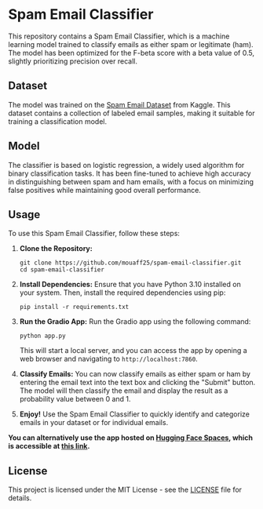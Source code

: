 # Spam Email Classifier

This repository contains a Spam Email Classifier, which is a machine learning model trained to classify emails as either spam or legitimate (ham). The model has been optimized for the F-beta score with a beta value of 0.5, slightly prioritizing precision over recall.

## Dataset
The model was trained on the [Spam Email Dataset](https://www.kaggle.com/datasets/mfaisalqureshi/spam-email) from Kaggle. This dataset contains a collection of labeled email samples, making it suitable for training a classification model.

## Model
The classifier is based on logistic regression, a widely used algorithm for binary classification tasks. It has been fine-tuned to achieve high accuracy in distinguishing between spam and ham emails, with a focus on minimizing false positives while maintaining good overall performance.

## Usage

To use this Spam Email Classifier, follow these steps:

1. **Clone the Repository:**
   ```shell
   git clone https://github.com/mouaff25/spam-email-classifier.git
   cd spam-email-classifier
    ```

2. **Install Dependencies:**
    Ensure that you have Python 3.10 installed on your system. Then, install the required dependencies using pip:
    ```shell
    pip install -r requirements.txt
    ```

3. **Run the Gradio App:**
    Run the Gradio app using the following command:
    ```shell
    python app.py
    ```
    This will start a local server, and you can access the app by opening a web browser and navigating to `http://localhost:7860`.

4. **Classify Emails:**
    You can now classify emails as either spam or ham by entering the email text into the text box and clicking the "Submit" button. The model will then classify the email and display the result as a probability value between 0 and 1.

5. **Enjoy!**
    Use the Spam Email Classifier to quickly identify and categorize emails in your dataset or for individual emails.

**You can alternatively use the app hosted on [Hugging Face Spaces](https://huggingface.co/spaces), which is accessible at [this link](https://huggingface.co/spaces/mouaff25/spam-email-classifier).**

## License
This project is licensed under the MIT License - see the [LICENSE](https://github.com/mouaff25/spam-email-classifier/blob/main/LICENSE) file for details.
